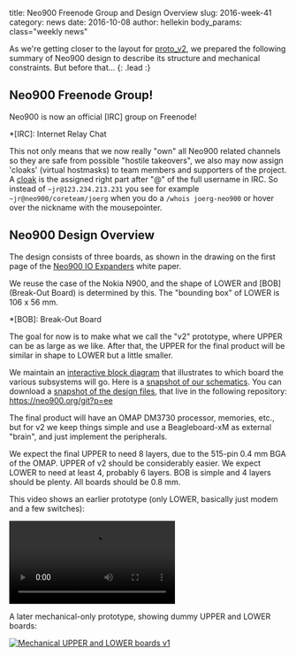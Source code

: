 title:    Neo900 Freenode Group and Design Overview
slug:     2016-week-41
category: news
date:     2016-10-08
author:   hellekin
body_params: class="weekly news"

As we're getting closer to the layout for
[proto_v2](/news/neo900-update-2016-09-22), we prepared the following
summary of Neo900 design to describe its structure and mechanical
constraints.  But before that...
{: .lead :}

## Neo900 Freenode Group!

Neo900 is now an official [IRC] group on Freenode!

*[IRC]: Internet Relay Chat

This not only means that we now really "own" all Neo900 related
channels so they are safe from possible "hostile takeovers", we also
may now assign 'cloaks' (virtual hostmasks) to team members and
supporters of the project. A [cloak] is the assigned right part after
"@" of the full username in IRC. So instead of `~jr@123.234.213.231` you
see for example `~jr@neo900/coreteam/joerg` when you do a `/whois
joerg-neo900` or hover over the nickname with the mousepointer.

[cloak]: https://freenode.net/news/customised-project-cloaks

## Neo900 Design Overview

The design consists of three boards, as shown in the drawing on the
first page of the [Neo900 IO
Expanders](http://neo900.org/stuff/papers/iox.pdf#1) white paper.

We reuse the case of the Nokia N900, and the shape of LOWER and [BOB]
(Break-Out Board) is determined by this. The "bounding box" of LOWER
is 106 x 56 mm.

*[BOB]: Break-Out Board

The goal for now is to make what we call the "v2" prototype, where
UPPER can be as large as we like.  After that, the UPPER for the final
product will be similar in shape to LOWER but a little smaller.

We maintain an [interactive block diagram][B] that illustrates to
which board the various subsystems will go.  Here is a [snapshot of
our schematics][S].  You can download a [snapshot of the design
files][Snap], that live in the following repository:
<https://neo900.org/git?p=ee>

[B]: https://neo900.org/stuff/werner/v2loc/v2loc.html
[S]: https://neo900.org/stuff/werner/tmp/ee/pdf/neo900.pdf
[Snap]: https://neo900.org/stuff/werner/tmp/ee/tar/neo900.tar.bz2

The final product will have an OMAP DM3730 processor, memories, etc.,
but for v2 we keep things simple and use a Beagleboard-xM as external
"brain", and just implement the peripherals.

We expect the final UPPER to need 8 layers, due to the 515-pin 0.4 mm
BGA of the OMAP.  UPPER of v2 should be considerably easier. We expect
LOWER to need at least 4, probably 6 layers.  BOB is simple and 4
layers should be plenty. All boards should be 0.8 mm.

This video shows an earlier prototype (only LOWER, basically just
modem and a few switches):

<video preload="auto" controls="auto">
<source src="https://b2aeaa58a57a200320db-8b65b95250e902c437b256b5abf3eac7.ssl.cf5.rackcdn.com/media_entries/11245/Neo900_prototype_board_-_modem_testing-FNSPEWvTJTc.webm" type="video/webm; codecs=&quot;vp8, vorbis&quot;"><p><a href="https://goblinrefuge.com/mediagoblin/u/hellekin/m/neo900-prototype-board/">Watch this video</a> on GoblinRefuge.</p></video>

A later mechanical-only prototype, showing dummy UPPER and LOWER boards:

[![Mechanical UPPER and LOWER boards v1][P]][T]

[P]: /static/misc/20161008_boards.jpg
[T]: https://talk.maemo.org/showthread.php?p=1388595
